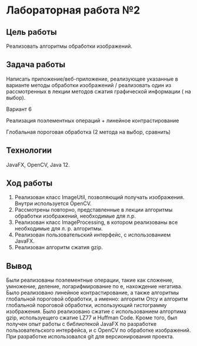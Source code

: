 <h1> Лабораторная работа №2 </h1>

<h2> Цель работы </h2>
<p> Реализовать алгоритмы обработки изображений.</p>
<h2>Задача работы</h2>
<p>
Написать приложение/веб-приложение, реализующее указанные в варианте методы
обработки изображений / реализовать один из рассмотренных в лекции методов
сжатия графической информации ( на выбор).
</p>

<p>Вариант 6</p>
<p>
Реализация поэлементных операций + линейное контрастирование
</p>

<p>
Глобальная пороговая обработка (2 метода на выбор, сравнить)
</p>

<h2>Технологии</h2>
    <p>JavaFX, OpenCV, Java 12. </p>
<h2> Ход работы </h2>
<ol>
    <li>Реализован класс ImageUtil, позволяющий получать изображения. 
Внутри используется OpenCV.</li>
<li>Рассмотрены повторно, представленные в лекции алгоритмы обработки изображений, необходимые для л.р.</li>
    <li>Реализован класс ImageProcessing, в котором реализованы все необходимые
для л. р. алгоритмы.</li>
    <li>Реализован пользовательский интерфейс, с использованием JavaFX.</li>
<li>Реализован алгоритм сжатия gzip.</li>
</ol>
<h2>Вывод</h2>
<p>Были реализованы поэлементные операции, такие как сложение, умножение, деление, логарифмирование по е,
нахождение негатива. Было реализовано линейное контрастирование, а также алгоритмы глобальной пороговой обработки,
 а именно: алгоритм Отсу и алгоритм глобальной пороговой обработки, использующий гистограмму изображения.
Было реализовано сжатие с использованием алгортима gzip, используещего сжатие LZ77 и Huffman Code.
Кроме того, был получен опыт работы с библиотекой JavaFX по разработке пользовательского интерфейса,
и с OpenCV по обработке изображений. При разработке использовался git для версионирования проекта.
</p>
